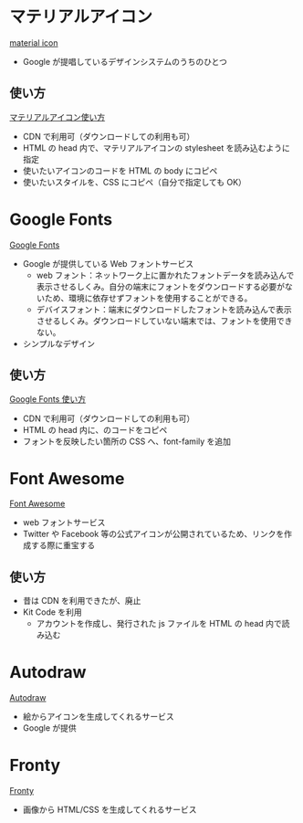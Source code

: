 # マテリアルアイコン

[material icon](https://materialdesignicons.com/)

- Google が提唱しているデザインシステムのうちのひとつ

## 使い方

[マテリアルアイコン使い方](https://webdesign-trends.net/entry/14598#i)

- CDN で利用可（ダウンロードしての利用も可）
- HTML の head 内で、マテリアルアイコンの stylesheet を読み込むように指定
- 使いたいアイコンのコードを HTML の body にコピペ
- 使いたいスタイルを、CSS にコピペ（自分で指定しても OK）

# Google Fonts

[Google Fonts](https://fonts.google.com/)

- Google が提供している Web フォントサービス
  - web フォント：ネットワーク上に置かれたフォントデータを読み込んで表示させるしくみ。自分の端末にフォントをダウンロードする必要がないため、環境に依存せずフォントを使用することができる。
  - デバイスフォント：端末にダウンロードしたフォントを読み込んで表示させるしくみ。ダウンロードしていない端末では、フォントを使用できない。
- シンプルなデザイン

## 使い方

[Google Fonts 使い方](https://pengi-n.co.jp/blog/googlefont/)

- CDN で利用可（ダウンロードしての利用も可）
- HTML の head 内に、<link>のコードをコピペ
- フォントを反映したい箇所の CSS へ、font-family を追加

# Font Awesome

[Font Awesome](https://fontawesome.com/)

- web フォントサービス
- Twitter や Facebook 等の公式アイコンが公開されているため、リンクを作成する際に重宝する

## 使い方

- 昔は CDN を利用できたが、廃止
- Kit Code を利用
  - アカウントを作成し、発行された js ファイルを HTML の head 内で読み込む

# Autodraw

[Autodraw](https://www.autodraw.com/)

- 絵からアイコンを生成してくれるサービス
- Google が提供

# Fronty

[Fronty](https://fronty.com/)

- 画像から HTML/CSS を生成してくれるサービス
